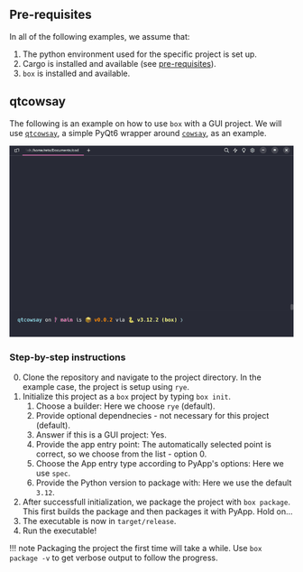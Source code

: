 ## Pre-requisites

In all of the following examples, we assume that:

1. The python environment used for the specific project is set up.
2. Cargo is installed and available (see [pre-requisites](index.md#pre-requisites)).
2. `box` is installed and available.


## qtcowsay

The following is an example on how to use `box` with a GUI project.
We will use [`qtcowsay`](https://github.com/trappitsch/qtcowsay),
a simple PyQt6 wrapper around
[`cowsay`](https://github.com/VaasuDevanS/cowsay-python), as an example.

![GIF showing box in action using qtcowsay](assets/ex_qtcowsay.gif)

### Step-by-step instructions

0. Clone the repository and navigate to the project directory. In the example case, the project is setup using `rye`.
1. Initialize this project as a `box` project by typing `box init`.
    1. Choose a builder: Here we choose `rye` (default).
    2. Provide optional dependnecies - not necessary for this project (default).
    3. Answer if this is a GUI project: Yes.
    4. Provide the app entry point: The automatically selected point is correct, so we choose from the list - option 0.
    5. Choose the App entry type according to PyApp's options: Here we use `spec`.
    6. Provide the Python version to package with: Here we use the default `3.12`.
2. After successfull initialization, we package the project with `box package`. This first builds the package and then packages it with PyApp. Hold on...
3. The executable is now in `target/release`.
4. Run the executable!

!!! note
    Packaging the project the first time will take a while. Use `box package -v` to get verbose output to follow the progress.
